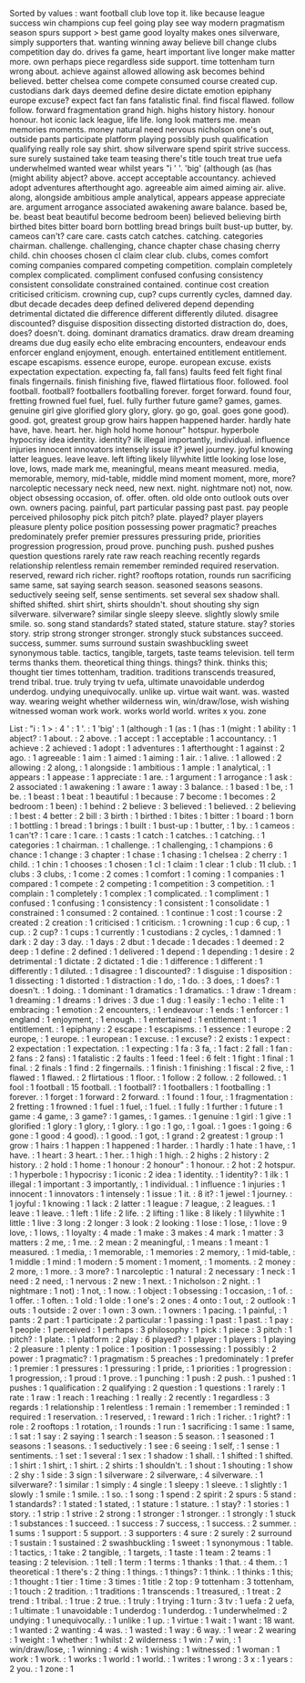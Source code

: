 Sorted by values :
want football club love top it. like because league success win champions cup feel going play see way modern pragmatism season spurs support &gt; best game good loyalty makes ones silverware, simply supporters that. wanting winning away believe bill change clubs competition day do. drives fa game, heart important live longer make matter more. own perhaps piece regardless side support. time tottenham turn wrong about. achieve against allowed allowing ask becomes behind believed. better chelsea come compete consumed course created cup. custodians dark days deemed define desire dictate emotion epiphany europe excuse? expect fact fan fans fatalistic final. find fiscal flawed. follow follow. forward fragmentation grand high. highs history history. honour honour. hot iconic lack league, life life. long look matters me. mean memories moments. money natural need nervous nicholson one's out, outside pants participate platform playing possibly push qualification qualifying really role say shirt. show silverware spend spirit strive success. sure surely sustained take team teasing there's title touch treat true uefa underwhelmed wanted wear whilst years "i ' '. 'big' (although (as (has (might ability abject? above. accept acceptable accountancy. achieved adopt adventures afterthought ago. agreeable aim aimed aiming air. alive. along, alongside ambitious ample analytical, appears appease appreciate are. argument arrogance associated awakening aware balance. based be, be. beast beat beautiful become bedroom been) believed believing birth birthed bites bitter board born bottling bread brings built bust-up butter, by. cameos can't? care care. casts catch catches. catching. categories chairman. challenge. challenging, chance chapter chase chasing cherry child. chin chooses chosen cl claim clear club. clubs, comes comfort coming companies compared competing competition. complain completely complex complicated. compliment confused confusing consistency consistent consolidate constrained contained. continue cost creation criticised criticism. crowning cup, cup? cups currently cycles, damned day. dbut decade decades deep defined delivered depend depending detrimental dictated die difference different differently diluted. disagree discounted? disguise disposition dissecting distorted distraction do, does, does? doesn't. doing. dominant dramatics dramatics. draw dream dreaming dreams due dug easily echo elite embracing encounters, endeavour ends enforcer england enjoyment, enough. entertained entitlement entitlement. escape escapisms. essence europe, europe. european excuse. exists expectation expectation. expecting fa, fall fans) faults feed felt fight final finals fingernails. finish finishing five, flawed flirtatious floor. followed. fool football. football? footballers footballing forever. forget forward. found four, fretting frowned fuel fuel, fuel. fully further future game? games, games. genuine girl give glorified glory glory, glory. go go, goal. goes gone good). good. got, greatest group grow hairs happen happened harder. hardly hate have, have. heart. her. high hold home honour" hotspur. hyperbole hypocrisy idea identity. identity? ilk illegal importantly, individual. influence injuries innocent innovators intensely issue it? jewel journey. joyful knowing latter leagues. leave leave. left lifting likely lilywhite little looking lose lose, love, lows, made mark me, meaningful, means meant measured. media, memorable, memory, mid-table, middle mind moment moment, more, more? narcoleptic necessary neck need, new next. night. nightmare not) not, now. object obsessing occasion, of. offer. often. old olde onto outlook outs over own. owners pacing. painful, part particular passing past past. pay people perceived philosophy pick pitch pitch? plate. played? player players pleasure plenty police position possessing power pragmatic? preaches predominately prefer premier pressures pressuring pride, priorities progression progression, proud prove. punching push. pushed pushes question questions rarely rate raw reach reaching recently regards relationship relentless remain remember reminded required reservation. reserved, reward rich richer. right? rooftops rotation, rounds run sacrificing same same, sat saying search season. seasoned seasons seasons. seductively seeing self, sense sentiments. set several sex shadow shall. shifted shifted. shirt shirt, shirts shouldn't. shout shouting shy sign silverware. silverware? similar single sleepy sleeve. slightly slowly smile smile. so. song stand standards? stated stated, stature stature. stay? stories story. strip strong stronger stronger. strongly stuck substances succeed. success, summer. sums surround sustain swashbuckling sweet synonymous table. tactics, tangible, targets, taste teams television. tell term terms thanks them. theoretical thing things. things? think. thinks this; thought tier times tottenham, tradition. traditions transcends treasured, trend tribal. true. truly trying tv uefa, ultimate unavoidable underdog underdog. undying unequivocally. unlike up. virtue wait want. was. wasted way. wearing weight whether wilderness win, win/draw/lose, wish wishing witnessed woman work work. works world world. writes x you. zone 

List :
"i : 1
&gt; : 4
' : 1
'. : 1
'big' : 1
(although : 1
(as : 1
(has : 1
(might : 1
ability : 1
abject? : 1
about. : 2
above. : 1
accept : 1
acceptable : 1
accountancy. : 1
achieve : 2
achieved : 1
adopt : 1
adventures : 1
afterthought : 1
against : 2
ago. : 1
agreeable : 1
aim : 1
aimed : 1
aiming : 1
air. : 1
alive. : 1
allowed : 2
allowing : 2
along, : 1
alongside : 1
ambitious : 1
ample : 1
analytical, : 1
appears : 1
appease : 1
appreciate : 1
are. : 1
argument : 1
arrogance : 1
ask : 2
associated : 1
awakening : 1
aware : 1
away : 3
balance. : 1
based : 1
be, : 1
be. : 1
beast : 1
beat : 1
beautiful : 1
because : 7
become : 1
becomes : 2
bedroom : 1
been) : 1
behind : 2
believe : 3
believed : 1
believed. : 2
believing : 1
best : 4
better : 2
bill : 3
birth : 1
birthed : 1
bites : 1
bitter : 1
board : 1
born : 1
bottling : 1
bread : 1
brings : 1
built : 1
bust-up : 1
butter, : 1
by. : 1
cameos : 1
can't? : 1
care : 1
care. : 1
casts : 1
catch : 1
catches. : 1
catching. : 1
categories : 1
chairman. : 1
challenge. : 1
challenging, : 1
champions : 6
chance : 1
change : 3
chapter : 1
chase : 1
chasing : 1
chelsea : 2
cherry : 1
child. : 1
chin : 1
chooses : 1
chosen : 1
cl : 1
claim : 1
clear : 1
club : 11
club. : 1
clubs : 3
clubs, : 1
come : 2
comes : 1
comfort : 1
coming : 1
companies : 1
compared : 1
compete : 2
competing : 1
competition : 3
competition. : 1
complain : 1
completely : 1
complex : 1
complicated. : 1
compliment : 1
confused : 1
confusing : 1
consistency : 1
consistent : 1
consolidate : 1
constrained : 1
consumed : 2
contained. : 1
continue : 1
cost : 1
course : 2
created : 2
creation : 1
criticised : 1
criticism. : 1
crowning : 1
cup : 6
cup, : 1
cup. : 2
cup? : 1
cups : 1
currently : 1
custodians : 2
cycles, : 1
damned : 1
dark : 2
day : 3
day. : 1
days : 2
dbut : 1
decade : 1
decades : 1
deemed : 2
deep : 1
define : 2
defined : 1
delivered : 1
depend : 1
depending : 1
desire : 2
detrimental : 1
dictate : 2
dictated : 1
die : 1
difference : 1
different : 1
differently : 1
diluted. : 1
disagree : 1
discounted? : 1
disguise : 1
disposition : 1
dissecting : 1
distorted : 1
distraction : 1
do, : 1
do. : 3
does, : 1
does? : 1
doesn't. : 1
doing. : 1
dominant : 1
dramatics : 1
dramatics. : 1
draw : 1
dream : 1
dreaming : 1
dreams : 1
drives : 3
due : 1
dug : 1
easily : 1
echo : 1
elite : 1
embracing : 1
emotion : 2
encounters, : 1
endeavour : 1
ends : 1
enforcer : 1
england : 1
enjoyment, : 1
enough. : 1
entertained : 1
entitlement : 1
entitlement. : 1
epiphany : 2
escape : 1
escapisms. : 1
essence : 1
europe : 2
europe, : 1
europe. : 1
european : 1
excuse. : 1
excuse? : 2
exists : 1
expect : 2
expectation : 1
expectation. : 1
expecting : 1
fa : 3
fa, : 1
fact : 2
fall : 1
fan : 2
fans : 2
fans) : 1
fatalistic : 2
faults : 1
feed : 1
feel : 6
felt : 1
fight : 1
final : 1
final. : 2
finals : 1
find : 2
fingernails. : 1
finish : 1
finishing : 1
fiscal : 2
five, : 1
flawed : 1
flawed. : 2
flirtatious : 1
floor. : 1
follow : 2
follow. : 2
followed. : 1
fool : 1
football : 15
football. : 1
football? : 1
footballers : 1
footballing : 1
forever. : 1
forget : 1
forward : 2
forward. : 1
found : 1
four, : 1
fragmentation : 2
fretting : 1
frowned : 1
fuel : 1
fuel, : 1
fuel. : 1
fully : 1
further : 1
future : 1
game : 4
game, : 3
game? : 1
games, : 1
games. : 1
genuine : 1
girl : 1
give : 1
glorified : 1
glory : 1
glory, : 1
glory. : 1
go : 1
go, : 1
goal. : 1
goes : 1
going : 6
gone : 1
good : 4
good). : 1
good. : 1
got, : 1
grand : 2
greatest : 1
group : 1
grow : 1
hairs : 1
happen : 1
happened : 1
harder. : 1
hardly : 1
hate : 1
have, : 1
have. : 1
heart : 3
heart. : 1
her. : 1
high : 1
high. : 2
highs : 2
history : 2
history. : 2
hold : 1
home : 1
honour : 2
honour" : 1
honour. : 2
hot : 2
hotspur. : 1
hyperbole : 1
hypocrisy : 1
iconic : 2
idea : 1
identity. : 1
identity? : 1
ilk : 1
illegal : 1
important : 3
importantly, : 1
individual. : 1
influence : 1
injuries : 1
innocent : 1
innovators : 1
intensely : 1
issue : 1
it. : 8
it? : 1
jewel : 1
journey. : 1
joyful : 1
knowing : 1
lack : 2
latter : 1
league : 7
league, : 2
leagues. : 1
leave : 1
leave. : 1
left : 1
life : 2
life. : 2
lifting : 1
like : 8
likely : 1
lilywhite : 1
little : 1
live : 3
long : 2
longer : 3
look : 2
looking : 1
lose : 1
lose, : 1
love : 9
love, : 1
lows, : 1
loyalty : 4
made : 1
make : 3
makes : 4
mark : 1
matter : 3
matters : 2
me, : 1
me. : 2
mean : 2
meaningful, : 1
means : 1
meant : 1
measured. : 1
media, : 1
memorable, : 1
memories : 2
memory, : 1
mid-table, : 1
middle : 1
mind : 1
modern : 5
moment : 1
moment, : 1
moments. : 2
money : 2
more, : 1
more. : 3
more? : 1
narcoleptic : 1
natural : 2
necessary : 1
neck : 1
need : 2
need, : 1
nervous : 2
new : 1
next. : 1
nicholson : 2
night. : 1
nightmare : 1
not) : 1
not, : 1
now. : 1
object : 1
obsessing : 1
occasion, : 1
of. : 1
offer. : 1
often. : 1
old : 1
olde : 1
one's : 2
ones : 4
onto : 1
out, : 2
outlook : 1
outs : 1
outside : 2
over : 1
own : 3
own. : 1
owners : 1
pacing. : 1
painful, : 1
pants : 2
part : 1
participate : 2
particular : 1
passing : 1
past : 1
past. : 1
pay : 1
people : 1
perceived : 1
perhaps : 3
philosophy : 1
pick : 1
piece : 3
pitch : 1
pitch? : 1
plate. : 1
platform : 2
play : 6
played? : 1
player : 1
players : 1
playing : 2
pleasure : 1
plenty : 1
police : 1
position : 1
possessing : 1
possibly : 2
power : 1
pragmatic? : 1
pragmatism : 5
preaches : 1
predominately : 1
prefer : 1
premier : 1
pressures : 1
pressuring : 1
pride, : 1
priorities : 1
progression : 1
progression, : 1
proud : 1
prove. : 1
punching : 1
push : 2
push. : 1
pushed : 1
pushes : 1
qualification : 2
qualifying : 2
question : 1
questions : 1
rarely : 1
rate : 1
raw : 1
reach : 1
reaching : 1
really : 2
recently : 1
regardless : 3
regards : 1
relationship : 1
relentless : 1
remain : 1
remember : 1
reminded : 1
required : 1
reservation. : 1
reserved, : 1
reward : 1
rich : 1
richer. : 1
right? : 1
role : 2
rooftops : 1
rotation, : 1
rounds : 1
run : 1
sacrificing : 1
same : 1
same, : 1
sat : 1
say : 2
saying : 1
search : 1
season : 5
season. : 1
seasoned : 1
seasons : 1
seasons. : 1
seductively : 1
see : 6
seeing : 1
self, : 1
sense : 1
sentiments. : 1
set : 1
several : 1
sex : 1
shadow : 1
shall. : 1
shifted : 1
shifted. : 1
shirt : 1
shirt, : 1
shirt. : 2
shirts : 1
shouldn't. : 1
shout : 1
shouting : 1
show : 2
shy : 1
side : 3
sign : 1
silverware : 2
silverware, : 4
silverware. : 1
silverware? : 1
similar : 1
simply : 4
single : 1
sleepy : 1
sleeve. : 1
slightly : 1
slowly : 1
smile : 1
smile. : 1
so. : 1
song : 1
spend : 2
spirit : 2
spurs : 5
stand : 1
standards? : 1
stated : 1
stated, : 1
stature : 1
stature. : 1
stay? : 1
stories : 1
story. : 1
strip : 1
strive : 2
strong : 1
stronger : 1
stronger. : 1
strongly : 1
stuck : 1
substances : 1
succeed. : 1
success : 7
success, : 1
success. : 2
summer. : 1
sums : 1
support : 5
support. : 3
supporters : 4
sure : 2
surely : 2
surround : 1
sustain : 1
sustained : 2
swashbuckling : 1
sweet : 1
synonymous : 1
table. : 1
tactics, : 1
take : 2
tangible, : 1
targets, : 1
taste : 1
team : 2
teams : 1
teasing : 2
television. : 1
tell : 1
term : 1
terms : 1
thanks : 1
that. : 4
them. : 1
theoretical : 1
there's : 2
thing : 1
things. : 1
things? : 1
think. : 1
thinks : 1
this; : 1
thought : 1
tier : 1
time : 3
times : 1
title : 2
top : 9
tottenham : 3
tottenham, : 1
touch : 2
tradition. : 1
traditions : 1
transcends : 1
treasured, : 1
treat : 2
trend : 1
tribal. : 1
true : 2
true. : 1
truly : 1
trying : 1
turn : 3
tv : 1
uefa : 2
uefa, : 1
ultimate : 1
unavoidable : 1
underdog : 1
underdog. : 1
underwhelmed : 2
undying : 1
unequivocally. : 1
unlike : 1
up. : 1
virtue : 1
wait : 1
want : 18
want. : 1
wanted : 2
wanting : 4
was. : 1
wasted : 1
way : 6
way. : 1
wear : 2
wearing : 1
weight : 1
whether : 1
whilst : 2
wilderness : 1
win : 7
win, : 1
win/draw/lose, : 1
winning : 4
wish : 1
wishing : 1
witnessed : 1
woman : 1
work : 1
work. : 1
works : 1
world : 1
world. : 1
writes : 1
wrong : 3
x : 1
years : 2
you. : 1
zone : 1
